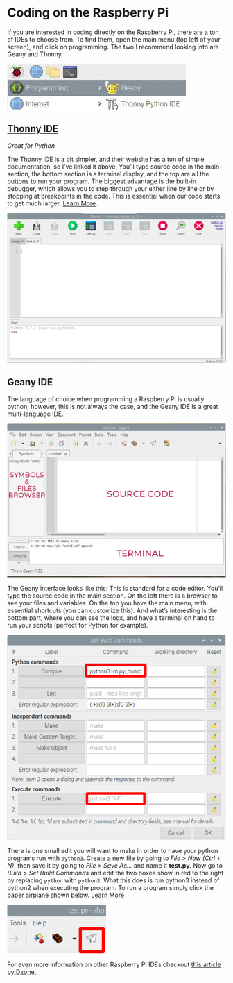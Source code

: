 # Coding on the Raspberry Pi

If you are interested in coding directly on the Raspberry Pi, there are a ton of IDEs to choose from. To find them, open the main menu (top left of your screen), and click on programming. The two I recommend looking into are Geany and Thonny.

![Programming Location](./programmingLocation.png)

## [Thonny IDE](https://thonny.org/)
*Great for Python*

The Thonny IDE is a bit simpler, and their website has a ton of simple documentation, so I’ve linked it above. You’ll type source code in the main section, the bottom section is a terminal display, and the top are all the buttons to run your program. The biggest advantage is the built-in debugger, which allows you to step through your either line by line or by stopping at breakpoints in the code. This is essential when our code starts to get much larger. [Learn More](https://learn.sparkfun.com/tutorials/python-programming-tutorial-getting-started-with-the-raspberry-pi/hello-world).

![Thonny IDE Screen](./thonny-screen.png)

## Geany IDE

The language of choice when programming a Raspberry Pi is usually python; however, this is not always the case, and the Geany IDE is a great multi-language IDE.

![geanyIDE](./geany-screen.png)

The Geany interface looks like this: This is standard for a code editor. You’ll type the source code in the main section. On the left there is a browser to see your files and variables. On the top you have the main menu, with essential shortcuts (you can customize this). And what’s interesting is the bottom part, where you can see the logs, and have a terminal on hand to run your scripts (perfect for Python for example).

![BuildCommands](./pythonBuildCommands.PNG)

There is one small edit you will want to make in order to have your python programs run with `python3`. Create a new file by going to *File > New (Ctrl + N)*, then save it by going to *File > Save As…* and name it **test.py**. Now go to *Build > Set Build Commands* and edit the two boxes show in red to the right by replacing `python` with `python3`. What this does is run python3 instead of python2 when executing the program. To run a program simply click the paper airplane shown below.
[Learn More](https://raspberrytips.com/use-geany-on-raspberry-pi/)

![RunningProgram](./runProgram.PNG)

For even more information on other Raspberry Pi IDEs checkout [this article by Dzone.](https://dzone.com/articles/best-raspberry-pi-ides)
